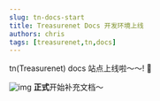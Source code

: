 ```yaml
---
slug: tn-docs-start
title: Treasurenet Docs 开发环境上线
authors: chris
tags: [treasurenet,tn,docs]
---
```


tn(Treasurenet) docs 站点上线啦～～! 🎉

<!--truncate-->

![img](https://www.healthcapusa.com/wp-content/uploads/2019/10/Congratulations-881x294.png)
**正式**开始补充文档～
